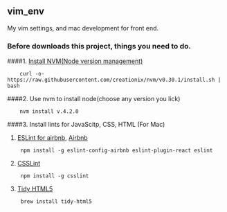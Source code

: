 ## vim_env
My vim settings, and mac development for front end.


### Before downloads this project, things you need to do.

####1. [Install NVM(Node version management)](https://github.com/creationix/nvm)

        curl -o- https://raw.githubusercontent.com/creationix/nvm/v0.30.1/install.sh | bash

####2. Use nvm to install node(choose any version you lick)
    
        nvm install v.4.2.0

####3. Install lints for JavaScitp, CSS, HTML (For Mac)

1. [ESLint for airbnb](https://www.npmjs.com/package/eslint-config-airbnb), [Airbnb](https://github.com/airbnb/javascript)

        npm install -g eslint-config-airbnb eslint-plugin-react eslint

2. [CSSLint](https://github.com/CSSLint/csslint)
        
        npm install -g csslint

3. [Tidy HTML5](http://www.html-tidy.org/)

        brew install tidy-html5


